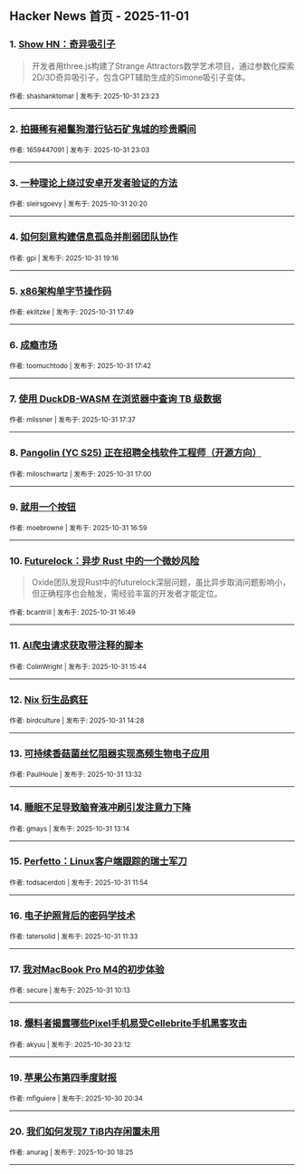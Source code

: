 ## Hacker News 首页 - 2025-11-01


### 1. [Show HN：奇异吸引子](https://news.ycombinator.com/item?id=45777810)
> 开发者用three.js构建了Strange Attractors数学艺术项目，通过参数化探索2D/3D奇异吸引子，包含GPT辅助生成的Simone吸引子变体。

<sub>作者: shashanktomar | 发布于: 2025-10-31 23:23</sub>

---

### 2. [拍摄稀有褐鬣狗潜行钻石矿鬼城的珍贵瞬间](https://news.ycombinator.com/item?id=45777683)

<sub>作者: 1659447091 | 发布于: 2025-10-31 23:03</sub>

---

### 3. [一种理论上绕过安卓开发者验证的方法](https://news.ycombinator.com/item?id=45776269)

<sub>作者: sleirsgoevy | 发布于: 2025-10-31 20:20</sub>

---

### 4. [如何刻意构建信息孤岛并削弱团队协作](https://news.ycombinator.com/item?id=45775642)

<sub>作者: gpi | 发布于: 2025-10-31 19:16</sub>

---

### 5. [x86架构单字节操作码](https://news.ycombinator.com/item?id=45774724)

<sub>作者: eklitzke | 发布于: 2025-10-31 17:49</sub>

---

### 6. [成瘾市场](https://news.ycombinator.com/item?id=45774640)

<sub>作者: toomuchtodo | 发布于: 2025-10-31 17:42</sub>

---

### 7. [使用 DuckDB-WASM 在浏览器中查询 TB 级数据](https://news.ycombinator.com/item?id=45774571)

<sub>作者: mlissner | 发布于: 2025-10-31 17:37</sub>

---

### 8. [Pangolin (YC S25) 正在招聘全栈软件工程师（开源方向）](https://news.ycombinator.com/item?id=45774198)

<sub>作者: miloschwartz | 发布于: 2025-10-31 17:00</sub>

---

### 9. [就用一个按钮](https://news.ycombinator.com/item?id=45774182)

<sub>作者: moebrowne | 发布于: 2025-10-31 16:59</sub>

---

### 10. [Futurelock：异步 Rust 中的一个微妙风险](https://news.ycombinator.com/item?id=45774086)
> Oxide团队发现Rust中的futurelock深层问题，虽比异步取消问题影响小，但正确程序也会触发，需经验丰富的开发者才能定位。

<sub>作者: bcantrill | 发布于: 2025-10-31 16:49</sub>

---

### 11. [AI爬虫请求获取带注释的脚本](https://news.ycombinator.com/item?id=45773347)

<sub>作者: ColinWright | 发布于: 2025-10-31 15:44</sub>

---

### 12. [Nix 衍生品疯狂](https://news.ycombinator.com/item?id=45772347)

<sub>作者: birdculture | 发布于: 2025-10-31 14:28</sub>

---

### 13. [可持续香菇菌丝忆阻器实现高频生物电子应用](https://news.ycombinator.com/item?id=45771796)

<sub>作者: PaulHoule | 发布于: 2025-10-31 13:32</sub>

---

### 14. [睡眠不足导致脑脊液冲刷引发注意力下降](https://news.ycombinator.com/item?id=45771636)

<sub>作者: gmays | 发布于: 2025-10-31 13:14</sub>

---

### 15. [Perfetto：Linux客户端跟踪的瑞士军刀](https://news.ycombinator.com/item?id=45771019)

<sub>作者: todsacerdoti | 发布于: 2025-10-31 11:54</sub>

---

### 16. [电子护照背后的密码学技术](https://news.ycombinator.com/item?id=45770875)

<sub>作者: tatersolid | 发布于: 2025-10-31 11:33</sub>

---

### 17. [我对MacBook Pro M4的初步体验](https://news.ycombinator.com/item?id=45770304)

<sub>作者: secure | 发布于: 2025-10-31 10:13</sub>

---

### 18. [爆料者揭露哪些Pixel手机易受Cellebrite手机黑客攻击](https://news.ycombinator.com/item?id=45766501)

<sub>作者: akyuu | 发布于: 2025-10-30 23:12</sub>

---

### 19. [苹果公布第四季度财报](https://news.ycombinator.com/item?id=45764986)

<sub>作者: mfiguiere | 发布于: 2025-10-30 20:34</sub>

---

### 20. [我们如何发现7 TiB内存闲置未用](https://news.ycombinator.com/item?id=45763359)

<sub>作者: anurag | 发布于: 2025-10-30 18:25</sub>

---
